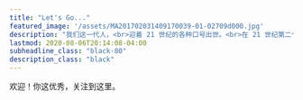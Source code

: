 ```yaml
---
title: "Let's Go..."
featured_image: '/assets/MA201702031409170039-01-02709d000.jpg'
description: "我们这一代人，<br>迎着 21 世纪的各种口号出世。<br>在 21 世纪第二个十年后，<br>冥冥中我和这号称 21 世纪的 C 语言有了关系！"
lastmod: 2020-08-06T20:14:08-04:00
subheadline_class: "black-80"
description_class: "black"
---
```

欢迎！你这优秀，关注到这里。
